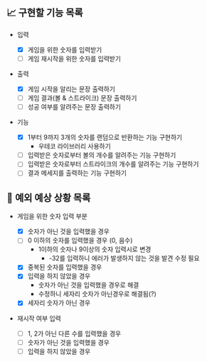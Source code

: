 ## 📈 구현할 기능 목록

- 입력

  - [x] 게임을 위한 숫자를 입력받기
  - [ ] 게임 재시작을 위한 숫자를 입력받기

- 출력

  - [x] 게임 시작을 알리는 문장 출력하기
  - [ ] 게임 결과(볼 & 스트라이크) 문장 출력하기
  - [ ] 성공 여부를 알려주는 문장 출력하기

- 기능

  - [x] 1부터 9까지 3개의 숫자를 랜덤으로 반환하는 기능 구현하기
    - 우테코 라이브러리 사용하기
  - [ ] 입력받은 숫자로부터 볼의 개수를 알려주는 기능 구현하기
  - [ ] 입력받은 숫자로부터 스트라이크의 개수를 알려주는 기능 구현하기
  - [ ] 결과 메세지를 출력하는 기능 구현하기

## 🎯 예외 예상 상황 목록

- 게임을 위한 숫자 입력 부분

  - [x] 숫자가 아닌 것을 입력했을 경우
  - [ ] 0 이하의 숫자를 입력했을 경우 (0, 음수)
    - 1이하의 숫자나 9이상의 숫자 입력시로 변경
      - -32를 입력하니 에러가 발생하지 않는 것을 발견 수정 필요
  - [x] 중복된 숫자를 입력했을 경우
  - [x] 입력을 하지 않았을 경우
    - 숫자가 아닌 것을 입력했을 경우로 해결
    - 수정하니 세자리 숫자가 아닌경우로 해결됨(?)
  - [x] 세자리 숫자가 아닌 경우

- 재시작 여부 입력
  - [ ] 1, 2가 아닌 다른 수를 입력했을 경우
  - [ ] 숫자가 아닌 것을 입력했을 경우
  - [ ] 입력을 하지 않았을 경우
